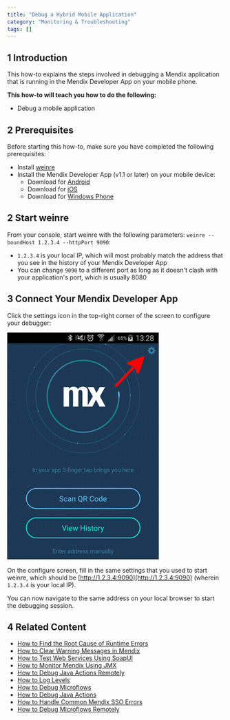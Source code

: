 ```yaml
---
title: "Debug a Hybrid Mobile Application"
category: "Monitoring & Troubleshooting"
tags: []
---
```


## 1 Introduction

This how-to explains the steps involved in debugging a Mendix application that is running in the Mendix Developer App on your mobile phone.

**This how-to will teach you how to do the following:**

* Debug a mobile application

## 2 Prerequisites

Before starting this how-to, make sure you have completed the following prerequisites:

* Install [weinre](https://people.apache.org/~pmuellr/weinre/docs/latest/)
* Install the Mendix Developer App (v1.1 or later) on your mobile device:
    * Download for [Android](https://play.google.com/store/apps/details?id=com.mendix.MendixDeveloperApp&hl)
    * Download for [iOS](https://itunes.apple.com/us/app/mendix-developer-app/id922423316)
    * Download for [Windows Phone](https://www.microsoft.com/en-us/store/p/mendix-developer-app/9wzdncrdftvr)

## 2 Start weinre

From your console, start weinre with the following parameters: `weinre --boundHost 1.2.3.4 --httpPort 9090`:

* `1.2.3.4` is your local IP, which will most probably match the address that you see in the history of your Mendix Developer App
* You can change `9090` to a different port as long as it doesn't clash with your application's port, which is usually 8080

## 3 Connect Your Mendix Developer App

Click the settings icon in the top-right corner of the screen to configure your debugger:

![](attachments/18448572/18580021.png)

On the configure screen, fill in the same settings that you used to start weinre, which should be [http://1.2.3.4:9090](http://1.2.3.4:9090) (wherein `1.2.3.4` is your local IP).

You can now navigate to the same address on your local browser to start the debugging session.

## 4 Related Content

* [How to Find the Root Cause of Runtime Errors](finding-the-root-cause-of-runtime-errors)
* [How to Clear Warning Messages in Mendix](clear-warning-messages)
* [How to Test Web Services Using SoapUI](testing-web-services-using-soapui)
* [How to Monitor Mendix Using JMX](monitoring-mendix-using-jmx)
* [How to Debug Java Actions Remotely](debug-java-actions-remotely)
* [How to Log Levels](log-levels)
* [How to Debug Microflows](debug-microflows)
* [How to Debug Java Actions](debug-java-actions)
* [How to Handle Common Mendix SSO Errors](handle-common-mendix-sso-errors)
* [How to Debug Microflows Remotely](debug-microflows-remotely)
